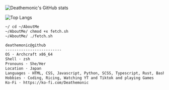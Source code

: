 ![Deathemonic's GitHub stats](https://github-readme-stats.vercel.app/api?username=deathemonic&theme=dark&show_icons=true)

![Top Langs](https://github-readme-stats.vercel.app/api/top-langs/?username=deathemonic&theme=dark&layout=compact)


```sh
~/ cd ~/AboutMe
~/AboutMe/ chmod +x fetch.sh
~/AboutMe/ ./fetch.sh

deathemonic@github
-------------------------
OS · Archcraft x86_64 
Shell · zsh
Pronouns · She/Her
Location · Japan
Languages · HTML, CSS, Javascript, Python, SCSS, Typescript, Rust, Bash, Lua
Hobbies · Coding, Ricing, Watching YT and Tiktok and playing Games
Ko-Fi · https://ko-fi.com/Deathemonic
```
